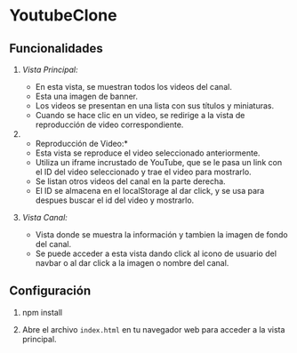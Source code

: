 # YoutubeClone

## Funcionalidades

1. *Vista Principal:*
   - En esta vista, se muestran todos los videos del canal.
   - Esta una imagen de banner.
   - Los videos se presentan en una lista con sus títulos y miniaturas.
   - Cuando se hace clic en un video, se redirige a la vista de reproducción de video correspondiente.

2. * Reproducción de Video:*
   - Esta vista se reproduce el video seleccionado anteriormente.
   - Utiliza un iframe incrustado de YouTube, que se le pasa un link con el ID del video seleccionado y trae el video para mostrarlo.
   - Se listan otros videos del canal en la parte derecha.
   - El ID se almacena en el localStorage al dar click, y se usa para despues buscar el id del video y mostrarlo.

3. *Vista Canal:*
   - Vista donde se muestra la información y tambien la imagen de fondo del canal.
   - Se puede acceder a esta vista dando click al icono de usuario del navbar o al dar click a la imagen o nombre del canal.



## Configuración

1. npm install

2. Abre el archivo `index.html` en tu navegador web para acceder a la vista principal.

